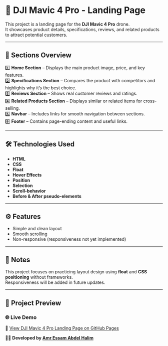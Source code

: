 # 🚁 DJI Mavic 4 Pro - Landing Page

This project is a landing page for the **DJI Mavic 4 Pro** drone.  
It showcases product details, specifications, reviews, and related products to attract potential customers.

---

## 🧩 Sections Overview

1️⃣ **Home Section** – Displays the main product image, price, and key features.  
2️⃣ **Specifications Section** – Compares the product with competitors and highlights why it’s the best choice.  
3️⃣ **Reviews Section** – Shows real customer reviews and ratings.  
4️⃣ **Related Products Section** – Displays similar or related items for cross-selling.  
5️⃣ **Navbar** – Includes links for smooth navigation between sections.  
6️⃣ **Footer** – Contains page-ending content and useful links.

---

## 🛠️ Technologies Used

- **HTML**
- **CSS**
- **Float**
- **Hover Effects**
- **Position**
- **Selection**
- **Scroll-behavior**
- **Before & After pseudo-elements**

---

## ⚙️ Features

- Simple and clean layout
- Smooth scrolling
- Non-responsive (responsiveness not yet implemented)

---

## 📘 Notes

This project focuses on practicing layout design using **float** and **CSS positioning** without frameworks.  
Responsiveness will be added in future updates.

---

## 🚀 Project Preview

### 🌐 Live Demo

🔗 [View DJI Mavic 4 Pro Landing Page on GitHub Pages](https://amressam101.github.io/Ultimate_Drone/)

👨‍💻 **Developed by [Amr Essam Abdel Halim](https://github.com/amressam101)**
